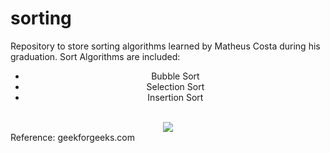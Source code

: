 # sorting
 Repository to store sorting algorithms learned by Matheus Costa during his graduation.
Sort Algorithms are included:
<center><ul>
  <li>Bubble Sort</li>
  <li>Selection Sort</li>
  <li>Insertion Sort</li>
<ul>
  </center>
  <br>
  <center>
  <img src="https://media.giphy.com/media/4UzW8S83pWoKs/giphy.gif"/>
    </center>
 Reference: geekforgeeks.com
